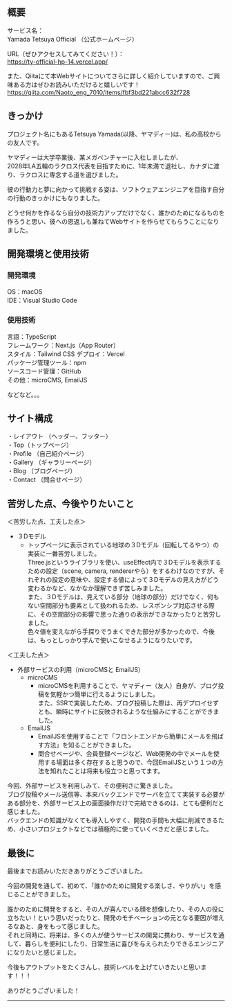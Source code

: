 ## 概要

サービス名：<br>
Yamada Tetsuya Official （公式ホームページ）<br>

URL（ぜひアクセスしてみてください！）：<br>
https://ty-official-hp-14.vercel.app/<br>

また、Qiitaにて本Webサイトについてさらに詳しく紹介していますので、ご興味ある方はぜひお読みいただけると嬉しいです！<br>
https://qiita.com/Naoto_eng_7010/items/fbf3bd221abcc632f728<br>

## きっかけ

プロジェクト名にもあるTetsuya Yamada(以降、ヤマディー)は、私の高校からの友人です。<br>

ヤマディーは大学卒業後、某メガベンチャーに入社しましたが、<br>
2028年LA五輪のラクロス代表を目指すために、1年未満で退社し、カナダに渡り、ラクロスに専念する道を選びました。<br>

彼の行動力と夢に向かって挑戦する姿は、ソフトウェアエンジニアを目指す自分の行動のきっかけにもなりました。<br>

どうせ何かを作るなら自分の技術力アップだけでなく、誰かのためになるものを作ろうと思い、彼への恩返しも兼ねてWebサイトを作らせてもらうことになりました。<br>

## 開発環境と使用技術

### 開発環境

OS：macOS<br>
IDE：Visual Studio Code

### 使用技術

言語：TypeScript<br>
フレームワーク：Next.js（App Router）<br>
スタイル：Tailwind CSS
デプロイ：Vercel<br>
パッケージ管理ツール：npm<br>
ソースコード管理：GitHub<br>
その他：microCMS, EmailJS<br>

などなど。。。

## サイト構成

・レイアウト （ヘッダー、フッター）<br>
・Top（トップページ）<br>
・Profile （自己紹介ページ）<br>
・Gallery （ギャラリーページ）<br>
・Blog （ブログページ）<br>
・Contact （問合せページ）<br>

## 苦労した点、今後やりたいこと

＜苦労した点、工夫した点＞<br>

- ３Dモデル
  - トップページに表示されている地球の３Dモデル（回転してるやつ）の実装に一番苦労しました。<br>
    Three.jsというライブラリを使い、useEffect内で３Dモデルを表示するための設定（scene, camera, rendererやら）をするわけなのですが、それぞれの設定の意味や、設定する値によって３Dモデルの見え方がどう変わるかなど、なかなか理解できず苦しみました。<br>
    また、３Dモデルは、見えている部分（地球の部分）だけでなく、何もない空間部分も要素として扱われるため、レスポンシブ対応させる際に、その空間部分の影響で思った通りの表示ができなかったりと苦労しました。<br>
    色々値を変えながら手探りでうまくできた部分が多かったので、今後は、もっとしっかり学んで使いこなせるようになりたいです。<br>

＜工夫した点＞<br>

- 外部サービスの利用（microCMSと EmailJS）
  - microCMS
    - microCMSを利用することで、ヤマディー（友人）自身が、ブログ投稿を気軽かつ簡単に行えるようにしました。<br>
      また、SSRで実装したため、ブログ投稿した際は、再デプロイせずとも、瞬時にサイトに反映されるような仕組みにすることができました。
  - EmailJS
    - EmailJSを使用することで「フロントエンドから簡単にメールを飛ばす方法」を知ることができました。
    - 問合せページや、会員登録ページなど、Web開発の中でメールを使用する場面は多く存在すると思うので、今回EmailJSという１つの方法を知れたことは将来も役立つと思ってます。

今回、外部サービスを利用しみて、その便利さに驚きました。<br>
ブログ投稿やメール送信等、本来バックエンドでサーバを立てて実装する必要がある部分を、外部サービス上の画面操作だけで完結できるのは、とても便利だと感じました。<br>
バックエンドの知識がなくても導入しやすく、開発の手間も大幅に削減できるため、小さいプロジェクトなどでは積極的に使っていくべきだと感じました。<br>

## 最後に

最後までお読みいただきありがとうございました。<br>

今回の開発を通して、初めて、「誰かのために開発する楽しさ、やりがい」を感じることができました。<br>

誰かのために開発をすると、その人が喜んでいる顔を想像したり、その人の役に立ちたい！という思いだったりと、開発のモチベーションの元となる要因が増えるなあと、身をもって感じました。<br>
それと同時に、将来は、多くの人が使うサービスの開発に携わり、サービスを通して、暮らしを便利にしたり、日常生活に喜びを与えられたりできるエンジニアになりたいと感じました。<br>

今後もアウトプットをたくさんし、技術レベルを上げていきたいと思います！！！<br>

ありがとうございました！

---
